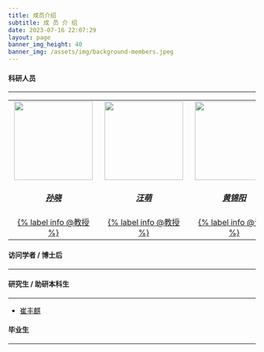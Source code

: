 ```yaml
---
title: 成员介绍
subtitle: 成 员 介 绍
date: 2023-07-16 22:07:29
layout: page
banner_img_height: 40
banner_img: /assets/img/background-members.jpeg
---
```


#### **科研人员**

---

<center>
<table style="margin-bottom: 12px;">
  <tbody>
    <tr>
      <td>
        <a href="sunxiao">
          <div style="margin-left: 4px; margin-right: 4px;"><img src="/assets/img/members/sunxiao.jpg" width="160px"></div>
          <div style="margin-top: 8px;"><center><h5><strong>孙晓</strong></h5></center></div>
          <center>{% label info @教授 %}</center>
        </a>
      </td>
      <td>
        <a href="wangmeng">
          <div style="margin-left: 4px; margin-right: 4px;"><img src="/assets/img/members/wangmeng.jpg" width="160px"></div>
          <div style="margin-top: 8px;"><center><h5><strong>汪萌</strong></h5></center></div>
          <center>{% label info @教授 %}</center>
        </a>
      </td>
      <td>
        <a href="huangjinyang">
          <div style="margin-left: 4px; margin-right: 4px;"><img src="/assets/img/members/huangjinyang.jpg" width="160px"></div>
          <div style="margin-top: 8px;"><center><h5><strong>黄锦阳</strong></h5></center></div>
          <center>{% label info @讲师 %}</center>
        </a>
      </td>
      <td>
        <a href="fengweijie">
          <div style="margin-left: 4px; margin-right: 4px;"><img src="/assets/img/members/fengweijie.jpg" width="160px"></div>
          <div style="margin-top: 8px;"><center><h5><strong>凤维杰</strong></h5></center></div>
          <center>{% label info @讲师 %}</center>
        </a>
      </td>
    </tr>
  </tbody>
</table>
</center>



#### **访问学者 / 博士后**

---

#### **研究生 / 助研本科生**

---

* [崔丰麒](https://qicita.github.io/)

#### **毕业生**

---

